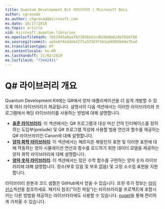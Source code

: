 ```yaml
---
title: Quantum Development Kit 라이브러리 | Microsoft Docs
author: cgranade
ms.author: chgranad@microsoft.com
ms.date: 10/17/2018
ms.topic: article
uid: microsoft.quantum.libraries
ms.openlocfilehash: 7b51945a8aaf937856441cdb10e8a024bf816f88
ms.sourcegitcommit: aa5e6f4a2deb4271a333d3f1b1eb69b5bb9a7bad
ms.translationtype: HT
ms.contentlocale: ko-KR
ms.lasthandoff: 11/02/2019
ms.locfileid: "73442431"
---
```

# <a name="overview-of-q-libraries"></a>Q# 라이브러리 개요
Quantum Development Kit에는 Q#에서 양자 애플리케이션을 더 쉽게 개발할 수 있도록 여러 라이브러리가 제공됩니다.
설명서의 다음 섹션에서는 이러한 라이브러리와 프로그램에서 해당 라이브러리를 사용하는 방법에 대해 설명합니다.

- [**표준 라이브러리**](xref:microsoft.quantum.libraries.standard.intro): 이 섹션에서는 Q# 프로그램과 대상 머신 간의 인터페이스를 정의하는 도입부(prelude) 및 Q# 프로그램 작성에 사용할 범용 연산과 함수를 제공하는 Q# 라이브러리인 Canon에 대해 설명합니다.
- [**양자 화학 라이브러리**](xref:microsoft.quantum.chemistry.concepts.intro): 이 섹션에서는 페르미온 해밀턴의 표현 및 이러한 표현에 대해 작동하는 양자 시뮬레이션 연산과 함수를 로드하기 위한 데이터 모델을 제공하는 양자 화학 라이브러리에 대해 설명합니다.
- [**양자 숫자 라이브러리**](xref:microsoft.quantum.numerics.intro): 이 섹션에서는 많은 수학 함수를 구현하는 양자 숫자 라이브러리에 대해 설명합니다. 정수(부호 있음 및 부호 없음) 및 고정 소수점 표현을 지원합니다.

라이브러리 원본과 코드 샘플은 GitHub에서 얻을 수 있습니다. 또한 추가 정보는 [라이선스](xref:microsoft.quantum.libraries.licensing)섹션을 참조하세요. 패키지 참조("이진 파일")는 라이브러리를 프로젝트에 포함시키는 다른 방법을 제공하는 라이브러리에도 사용할 수 있습니다. [nuget](https://nuget.org)을 통해 편리하게 가져올 수 있습니다.  